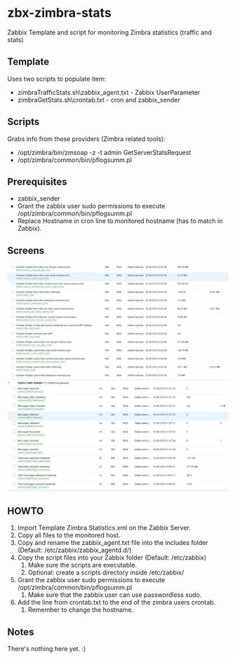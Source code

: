 # zbx-zimbra-stats
Zabbix Template and script for monitoring Zimbra statistics (traffic and stats)

## Template

Uses two scripts to populate item:  

 - zimbraTrafficStats.sh\zabbix_agent.txt - Zabbix UserParameter  
 - zimbraGetStats.sh\crontab.txt - cron and zabbix_sender

## Scripts

Grabs info from these providers (Zimbra related tools):  

 - /opt/zimbra/bin/zmsoap -z -t admin GetServerStatsRequest  
 - /opt/zimbra/common/bin/pflogsumm.pl
 
## Prerequisites

 - zabbix_sender
 - Grant the zabbix user sudo permissions to execute /opt/zimbra/common/bin/pflogsumm.pl
 - Replace Hostname in cron line to monitored hostname (has to match in Zabbix).
 
## Screens
![alt_text](https://github.com/GOID1989/zbx-zimbra-stats/blob/master/stats.png)
![alt_text](https://github.com/GOID1989/zbx-zimbra-stats/blob/master/traffic.png)

## HOWTO 

1. Import Template Zimbra Statistics.xml on the Zabbix Server.
2. Copy all files to the monitored host.
3. Copy and rename the zabbix\_agent.txt file into the includes folder (Default: /etc/zabbix/zabbix_agentd.d/)
4. Copy the script files into your Zabbix folder (Default: /etc/zabbix)
   1. Make sure the scripts are executable.
   2. Optional: create a scripts directory inside /etc/zabbix/
5. Grant the zabbix user sudo permissions to execute /opt/zimbra/common/bin/pflogsumm.pl
   1. Make sure that the zabbix user can use passwordless sudo.
6. Add the line from crontab.txt to the end of the zimbra users crontab.
   1. Remember to change the hostname.

## Notes

There's nothing here yet. :)
